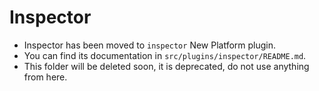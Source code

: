# Inspector

- Inspector has been moved to `inspector` New Platform plugin.
- You can find its documentation in `src/plugins/inspector/README.md`.
- This folder will be deleted soon, it is deprecated, do not use anything from here.
